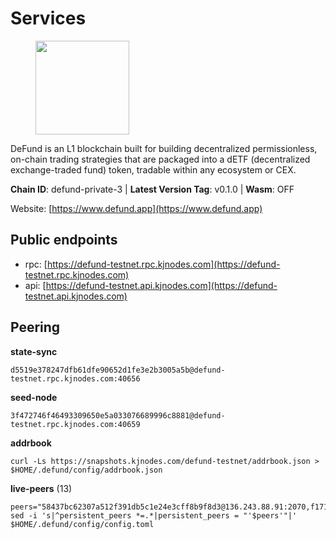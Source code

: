 # Services

<figure><img src="https://raw.githubusercontent.com/kj89/testnet_manuals/main/pingpub/logos/defund.png" width="150" alt=""><figcaption></figcaption></figure>

DeFund is an L1 blockchain built for building decentralized permissionless,  on-chain trading strategies that are packaged into a dETF (decentralized  exchange-traded fund) token, tradable within any ecosystem or CEX.

**Chain ID**: defund-private-3 | **Latest Version Tag**: v0.1.0 | **Wasm**: OFF

Website: [https://www.defund.app](https://www.defund.app)


## Public endpoints

* rpc: [https://defund-testnet.rpc.kjnodes.com](https://defund-testnet.rpc.kjnodes.com)
* api: [https://defund-testnet.api.kjnodes.com](https://defund-testnet.api.kjnodes.com)

## Peering

**state-sync**

```
d5519e378247dfb61dfe90652d1fe3e2b3005a5b@defund-testnet.rpc.kjnodes.com:40656
```

**seed-node**

```
3f472746f46493309650e5a033076689996c8881@defund-testnet.rpc.kjnodes.com:40659
```

**addrbook**
```
curl -Ls https://snapshots.kjnodes.com/defund-testnet/addrbook.json > $HOME/.defund/config/addrbook.json
```

**live-peers** (13)
```
peers="58437bc62307a512f391db5c1e24e3cff8b9f8d3@136.243.88.91:2070,f17140ac29380d434c1b5d2e33798d9f3bc6fd45@209.126.2.211:26656,d5519e378247dfb61dfe90652d1fe3e2b3005a5b@65.109.68.190:40656,acd869ca67efdeae161974f5ce6a0010bf49ea1e@95.216.215.122:26656,a78c5a1fa7b12eef729fa3dec3b7c3b073552664@45.147.199.191:26656,989c2419816cc187213cd604d09b088b4d64518c@195.3.222.189:26656,a234676afe7032f6b9933c0c64803a207b2affbe@38.242.208.212:40656,d49ed18a1c3ada861668d8ad391bbc66f4e41b4e@194.146.13.189:26656,cfd561edda42399f9a178f90d845063e756d6038@144.91.85.204:26656,4f40794ccb22ca1c7e33cd97b3460d497a2d0613@38.242.250.182:26656,deea630fc563decb676964e973c2c7314cb9dab4@65.21.147.148:26656,0d190196414307625a087a2d3cd02756fb4643a7@65.108.13.185:26767,c0fd97c27b0d96f2ae9dac5d31c6dff807bc8573@92.119.112.153:26656"
sed -i 's|^persistent_peers *=.*|persistent_peers = "'$peers'"|' $HOME/.defund/config/config.toml
```
